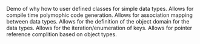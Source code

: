 Demo of why how to user defined classes for simple data types.
Allows for compile time polymophic code generation.
Allows for association mapping between data types.
Allows for the definition of the object domain for the data types.
Allows for the iteration/enumeration of keys.
Allows for pointer reference complition based on object types.
